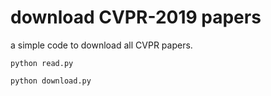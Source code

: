# download CVPR-2019 papers

a simple code to download all CVPR papers.

```
python read.py

python download.py
```